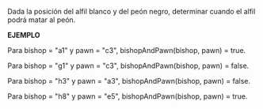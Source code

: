 Dada la posición del alfil blanco y del peón negro, determinar cuando el alfil podrá matar al peón.

**EJEMPLO**

Para bishop = "a1" y pawn = "c3", bishopAndPawn(bishop, pawn) = true.

Para bishop = "g1" y pawn = "c3", bishopAndPawn(bishop, pawn) = false.

Para bishop = "h3" y pawn = "a3", bishopAndPawn(bishop, pawn) = false.

Para bishop = "h8" y pawn = "e5", bishopAndPawn(bishop, pawn) = true.
